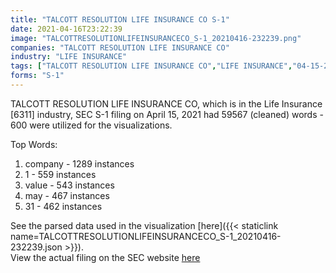 ```yaml
---
title: "TALCOTT RESOLUTION LIFE INSURANCE CO S-1"
date: 2021-04-16T23:22:39
image: "TALCOTTRESOLUTIONLIFEINSURANCECO_S-1_20210416-232239.png"
companies: "TALCOTT RESOLUTION LIFE INSURANCE CO"
industry: "LIFE INSURANCE"
tags: ["TALCOTT RESOLUTION LIFE INSURANCE CO","LIFE INSURANCE","04-15-2021","S-1"]
forms: "S-1"
---
```

TALCOTT RESOLUTION LIFE INSURANCE CO, which is in the Life Insurance [6311] industry, SEC S-1 filing on April 15, 2021 had 59567 (cleaned) words - 600 were utilized for the visualizations.

Top Words:
1. company - 1289 instances
2. 1 - 559 instances
3. value - 543 instances
4. may - 467 instances
5. 31 - 462 instances


See the parsed data used in the visualization [here]({{< staticlink name=TALCOTTRESOLUTIONLIFEINSURANCECO_S-1_20210416-232239.json >}}).  
View the actual filing on the SEC website [here](https://www.sec.gov/Archives/edgar/data/45947/0001628280-21-006987.txt)